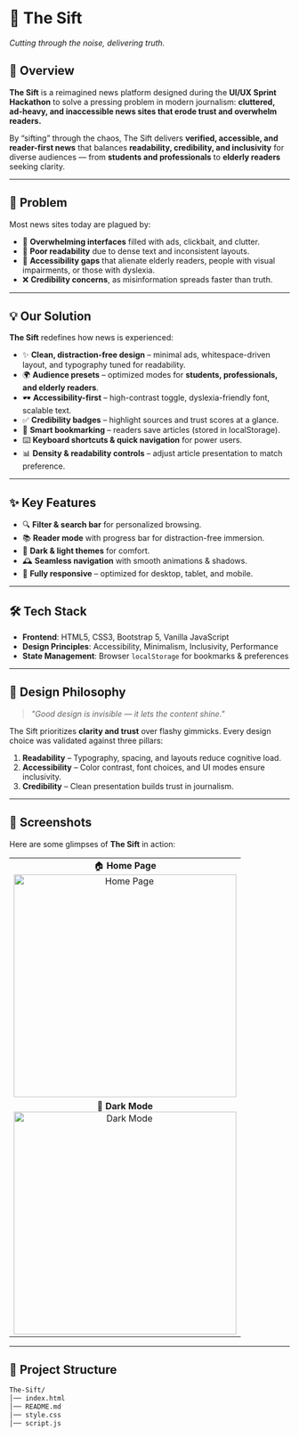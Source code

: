 # 📰 The Sift  
*Cutting through the noise, delivering truth.*  

## 🚀 Overview  
**The Sift** is a reimagined news platform designed during the **UI/UX Sprint Hackathon** to solve a pressing problem in modern journalism: **cluttered, ad-heavy, and inaccessible news sites that erode trust and overwhelm readers.**  

By “sifting” through the chaos, The Sift delivers **verified, accessible, and reader-first news** that balances **readability, credibility, and inclusivity** for diverse audiences — from **students and professionals** to **elderly readers** seeking clarity.  

---

## 🎯 Problem  
Most news sites today are plagued by:  
- 🧱 **Overwhelming interfaces** filled with ads, clickbait, and clutter.  
- 🤯 **Poor readability** due to dense text and inconsistent layouts.  
- 🚫 **Accessibility gaps** that alienate elderly readers, people with visual impairments, or those with dyslexia.  
- ❌ **Credibility concerns**, as misinformation spreads faster than truth.  

---

## 💡 Our Solution  
**The Sift** redefines how news is experienced:  

- ✨ **Clean, distraction-free design** – minimal ads, whitespace-driven layout, and typography tuned for readability.  
- 🌍 **Audience presets** – optimized modes for **students, professionals, and elderly readers**.  
- 🕶️ **Accessibility-first** – high-contrast toggle, dyslexia-friendly font, scalable text.  
- ✅ **Credibility badges** – highlight sources and trust scores at a glance.  
- 📌 **Smart bookmarking** – readers save articles (stored in localStorage).  
- ⌨️ **Keyboard shortcuts & quick navigation** for power users.  
- 📊 **Density & readability controls** – adjust article presentation to match preference.  

---

## ✨ Key Features  
- 🔍 **Filter & search bar** for personalized browsing.  
- 📚 **Reader mode** with progress bar for distraction-free immersion.  
- 🖤 **Dark & light themes** for comfort.  
- 🕰️ **Seamless navigation** with smooth animations & shadows.  
- 📱 **Fully responsive** – optimized for desktop, tablet, and mobile.  

---

## 🛠️ Tech Stack  
- **Frontend**: HTML5, CSS3, Bootstrap 5, Vanilla JavaScript  
- **Design Principles**: Accessibility, Minimalism, Inclusivity, Performance  
- **State Management**: Browser `localStorage` for bookmarks & preferences  

---

## 🎨 Design Philosophy  
> *"Good design is invisible — it lets the content shine."*  

The Sift prioritizes **clarity and trust** over flashy gimmicks. Every design choice was validated against three pillars:  
1. **Readability** – Typography, spacing, and layouts reduce cognitive load.  
2. **Accessibility** – Color contrast, font choices, and UI modes ensure inclusivity.  
3. **Credibility** – Clean presentation builds trust in journalism.  

---

## 📸 Screenshots  

Here are some glimpses of **The Sift** in action:  

<div align="center">

<table>
  <tr>
    <td align="center">
      🏠 <b>Home Page</b><br>
      <img src="screenshot/Light.png" alt="Home Page" width="400"/>
    </td>
   

  <tr>
    <td align="center">
      🌙 <b>Dark Mode</b><br>
      <img src="screenshot/Dark.png" alt="Dark Mode" width="400"/>
    </td>
  </tr>
</table>
</div>


---

## 📂 Project Structure  
```bash
The-Sift/
│── index.html   
│── README.md
│── style.css
│── script.js
 
